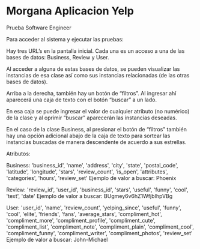 # Morgana Aplicacion Yelp
 Prueba Software Engineer

 Para acceder al sistema y ejecutar las pruebas:

 Hay tres URL’s en la pantalla inicial. Cada una es un acceso a una de las bases de datos: Business, Review y User. 

 Al acceder a alguna de estas bases de datos, se pueden visualizar las instancias de esa clase así como sus instancias relacionadas (de las otras bases de datos). 

 Arriba a la derecha, también hay un botón de “filtros”. Al ingresar ahí aparecerá una caja de texto con el botón “buscar” a un lado. 

 En esa caja se puede ingresar el valor de cualquier atributo (no numérico) de la clase y al oprimir “buscar” aparecerán las instancias deseadas.

 En el caso de la clase Business, al presionar el botón de “filtros” también hay una opción adicional abajo de la caja de texto para sortear las instancias buscadas de manera descendente de acuerdo a sus estrellas.

 Atributos:
 
 Business: 'business_id', 'name', 'address', 'city', 'state', 'postal_code', 'latitude', 'longitude', 'stars', 'review_count', 'is_open', 'attributes', 'categories', 'hours', 'review_set'
 Ejemplo de valor a buscar: Phoenix

 Review: 'review_id', 'user_id', 'business_id', 'stars', 'useful', 'funny', 'cool', 'text', 'date'
 Ejemplo de valor a buscar: BUgmey6v6hZ1WfjbIhpVBg

 User: 'user_id', 'name', 'review_count', 'yelping_since', 'useful', 'funny', 'cool', 'elite', 'friends', 'fans', 'average_stars', 'compliment_hot', 'compliment_more', 'compliment_profile', 'compliment_cute', 'compliment_list', 'compliment_note', 'compliment_plain', 'compliment_cool', 'compliment_funny', 'compliment_writer', 'compliment_photos', 'review_set'
 Ejemplo de valor a buscar: John-Michael
